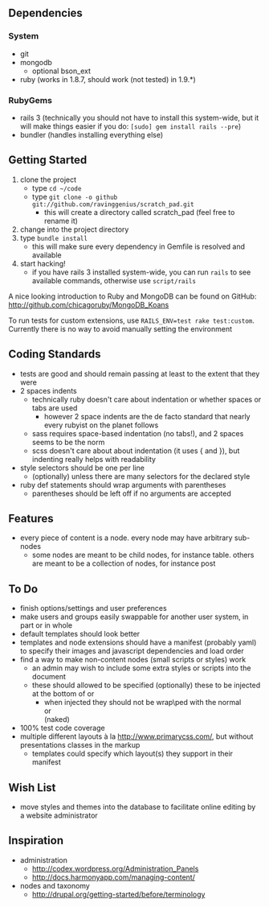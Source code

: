 ## Dependencies

### System
* git
* mongodb
  * optional bson_ext
* ruby (works in 1.8.7, should work (not tested) in 1.9.*)

### RubyGems
* rails 3 (technically you should not have to install this system-wide, but it will make things easier if you do: `[sudo] gem install rails --pre`)
* bundler (handles installing everything else)

## Getting Started

1. clone the project
   * type `cd ~/code`
   * type `git clone -o github git://github.com/ravinggenius/scratch_pad.git`
     * this will create a directory called scratch_pad (feel free to rename it)
2. change into the project directory
3. type `bundle install`
   * this will make sure every dependency in Gemfile is resolved and available
4. start hacking!
   * if you have rails 3 installed system-wide, you can run `rails` to see available commands, otherwise use `script/rails`

A nice looking introduction to Ruby and MongoDB can be found on GitHub: http://github.com/chicagoruby/MongoDB_Koans

To run tests for custom extensions, use `RAILS_ENV=test rake test:custom`. Currently there is no way to avoid manually setting the environment

## Coding Standards

* tests are good and should remain passing at least to the extent that they were
* 2 spaces indents
  * technically ruby doesn't care about indentation or whether spaces or tabs are used
    * however 2 space indents are the de facto standard that nearly every rubyist on the planet follows
  * sass requires space-based indentation (no tabs!), and 2 spaces seems to be the norm
  * scss doesn't care about about indentation (it uses { and }), but indenting really helps with readability
* style selectors should be one per line
  * (optionally) unless there are many selectors for the declared style
* ruby def statements should wrap arguments with parentheses
  * parentheses should be left off if no arguments are accepted

## Features

* every piece of content is a node. every node may have arbitrary sub-nodes
  * some nodes are meant to be child nodes, for instance table. others are meant to be a collection of nodes, for instance post

## To Do

* finish options/settings and user preferences
* make users and groups easily swappable for another user system, in part or in whole
* default templates should look better
* templates and node extensions should have a manifest (probably yaml) to specify their images and javascript dependencies and load order
* find a way to make non-content nodes (small scripts or styles) work
  * an admin may wish to include some extra styles or scripts into the document
  * these should allowed to be specified (optionally) these to be injected at the bottom of <head> or <body>
    * when injected they should not be wrap\ped with the normal <article> or <section> (naked)
* 100% test code coverage
* multiple different layouts à la http://www.primarycss.com/, but without presentations classes in the markup
  * templates could specify which layout(s) they support in their manifest

## Wish List

* move styles and themes into the database to facilitate online editing by a website administrator

## Inspiration

* administration
  * http://codex.wordpress.org/Administration_Panels
  * http://docs.harmonyapp.com/managing-content/
* nodes and taxonomy
  * http://drupal.org/getting-started/before/terminology

